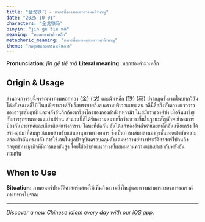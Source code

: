```yaml
---
title: "金戈铁马 - ทหารที่งดงามและความกล้าหาญ"
date: "2025-10-01"
characters: "金戈铁马"
pinyin: "jīn gē tiě mǎ"
meaning: "หอกทองคำม้าเหล็ก"
metaphoric_meaning: "ทหารที่งดงามและความกล้าหาญ"
theme: "กลยุทธ์และการดำเนินการ"
---
```


**Pronunciation:** *jīn gē tiě mǎ*
**Literal meaning:** หอกทองคำม้าเหล็ก

## Origin & Usage

สำนวนการรบนี้พรรณนาภาพหอกทอง (金) (戈) และม้าเหล็ก (铁) (马) ปรากฏครั้งแรกในบทกวีอันโด่งดังของหลี่ไป๋ ในสมัยราชวงศ์ถัง ซึ่งบรรยายถึงสงครามบริเวณชายแดน วลีนี้สื่อถึงทั้งความแวววาวของอาวุธสัมฤทธิ์ และพลังอันกึกก้องเกรียงไกรของกองกำลังทหารม้า ในสมัยราชวงศ์ซ่ง เมื่อจีนเผชิญกับการรุกรานของชนเผ่าเร่ร่อน สำนวนนี้ก็ได้รับความหมายที่กว้างขวางขึ้นในฐานะสัญลักษณ์ของการป้องกันประเทศและเกียรติยศแห่งการรบ โลหะที่ตัดกัน อันได้แก่ทองอันล้ำค่าและเหล็กอันแข็งแกร่ง ได้สร้างอุปมาที่สมบูรณ์แบบสำหรับแสนยานุภาพทางทหาร ซึ่งเป็นการผสมผสานอาวุธชั้นยอดเข้ากับความคล่องตัวอันทรงพลัง การใช้งานในยุคปัจจุบันครอบคลุมตั้งแต่มหากาพย์ทางประวัติศาสตร์ไปจนถึงกลยุทธ์ทางธุรกิจที่มีการแข่งขันสูง โดยใช้อธิบายแนวทางที่ผสมผสานความแม่นยำเข้ากับพลังอันท่วมท้น

## When to Use

**Situation:** ภาพยนตร์ประวัติศาสตร์แสดงให้เห็นถึงความยิ่งใหญ่และความสามารถของการรณรงค์ทางทหารโบราณ

---

*Discover a new Chinese idiom every day with our [iOS app](https://apps.apple.com/us/app/daily-chinese-idioms/id6740611324).*
